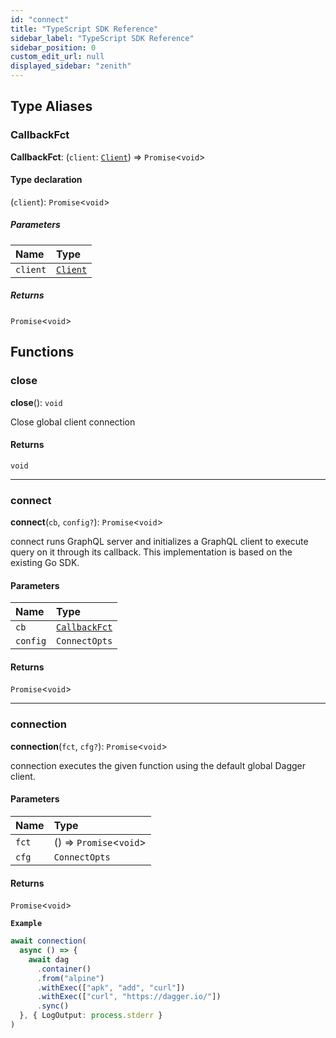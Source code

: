 ```yaml
---
id: "connect"
title: "TypeScript SDK Reference"
sidebar_label: "TypeScript SDK Reference"
sidebar_position: 0
custom_edit_url: null
displayed_sidebar: "zenith"
---
```


## Type Aliases

### CallbackFct

 **CallbackFct**: (`client`: [`Client`](../classes/api_client_gen.Client.md)) => `Promise`\<`void`\>

#### Type declaration

(`client`): `Promise`\<`void`\>

##### Parameters

| Name | Type |
| :------ | :------ |
| `client` | [`Client`](../classes/api_client_gen.Client.md) |

##### Returns

`Promise`\<`void`\>

## Functions

### close

**close**(): `void`

Close global client connection

#### Returns

`void`

___

### connect

**connect**(`cb`, `config?`): `Promise`\<`void`\>

connect runs GraphQL server and initializes a
GraphQL client to execute query on it through its callback.
This implementation is based on the existing Go SDK.

#### Parameters

| Name | Type |
| :------ | :------ |
| `cb` | [`CallbackFct`](connect.md#callbackfct) |
| `config` | `ConnectOpts` |

#### Returns

`Promise`\<`void`\>

___

### connection

**connection**(`fct`, `cfg?`): `Promise`\<`void`\>

connection executes the given function using the default global Dagger client.

#### Parameters

| Name | Type |
| :------ | :------ |
| `fct` | () => `Promise`\<`void`\> |
| `cfg` | `ConnectOpts` |

#### Returns

`Promise`\<`void`\>

**`Example`**

```ts
await connection(
  async () => {
    await dag
      .container()
      .from("alpine")
      .withExec(["apk", "add", "curl"])
      .withExec(["curl", "https://dagger.io/"])
      .sync()
  }, { LogOutput: process.stderr }
)
```
